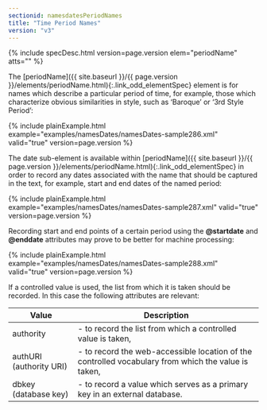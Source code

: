 ```yaml
---
sectionid: namesdatesPeriodNames
title: "Time Period Names"
version: "v3"
---
```






{% include specDesc.html version=page.version elem="periodName" atts="" %}



The [periodName]({{ site.baseurl }}/{{ page.version }}/elements/periodName.html){:.link_odd_elementSpec} element is for names which describe a particular
period of time, for example, those which characterize obvious similarities in style,
such as
‘Baroque’ or ‘3rd Style Period’:

{% include plainExample.html example="examples/namesDates/namesDates-sample286.xml" valid="true" version=page.version %}


The date sub-element is available within [periodName]({{ site.baseurl }}/{{ page.version }}/elements/periodName.html){:.link_odd_elementSpec} in order to
record any dates associated with the name that should be captured in the text, for
example,
start and end dates of the named period:

{% include plainExample.html example="examples/namesDates/namesDates-sample287.xml" valid="true" version=page.version %}

Recording start and end points of a certain period using the **@startdate** and
**@enddate** attributes may prove to be better for machine processing:

{% include plainExample.html example="examples/namesDates/namesDates-sample288.xml" valid="true" version=page.version %}

If a controlled value is used, the list from which it is taken should be recorded.
In this
case the following attributes are relevant:

<table class="table table-striped table-hover">
   <thead>
      <tr>
         <th>Value</th>
         <th>Description</th>
      </tr>
   </thead>
   <tbody>
      <tr>
         <td>
            <span class="att">authority</span>
         </td>
         <td> - to record the list from which a controlled value is taken,</td>
      </tr>
      <tr>
         <td>
            <span class="att">authURI</span> (authority URI)
         </td>
         <td> - to record the web-accessible location of the controlled vocabulary from which the
            value is taken,
         </td>
      </tr>
      <tr>
         <td>
            <span class="att">dbkey</span> (database key)
         </td>
         <td> - to record a value which serves as a primary key in an external database.</td>
      </tr>
   </tbody>
</table>


